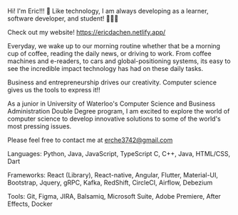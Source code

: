 Hi! I'm Eric!!! 👋
Like technology, I am always developing as a learner, software developer, and student! 🚀🚀🚀

Check out my website! https://ericdachen.netlify.app/

Everyday, we wake up to our morning routine whether that be a morning cup of coffee, reading the daily news, or driving to work. From coffee machines and e-readers, to cars and global-positioning systems, its easy to see the incredible impact technology has had on these daily tasks.

Business and entrepreneurship drives our creativity. Computer science gives us the tools to express it!!

As a junior in University of Waterloo's Computer Science and Business Administration Double Degree program, I am excited to explore the world of computer science to develop innovative solutions to some of the world's most pressing issues.

Please feel free to contact me at erche3742@gmail.com

Languages: Python, Java, JavaScript, TypeScript C, C++, Java, HTML/CSS, Dart

Frameworks: React (Library), React-native, Angular, Flutter, Material-UI, Bootstrap, Jquery, gRPC, Kafka, RedShift, CircleCI, Airflow, Debezium

Tools: Git, Figma, JIRA, Balsamiq, Microsoft Suite, Adobe Premiere, After Effects, Docker

